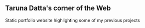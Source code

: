 ## Taruna Datta's corner of the Web
Static portfolio website highlighting some of my previous projects